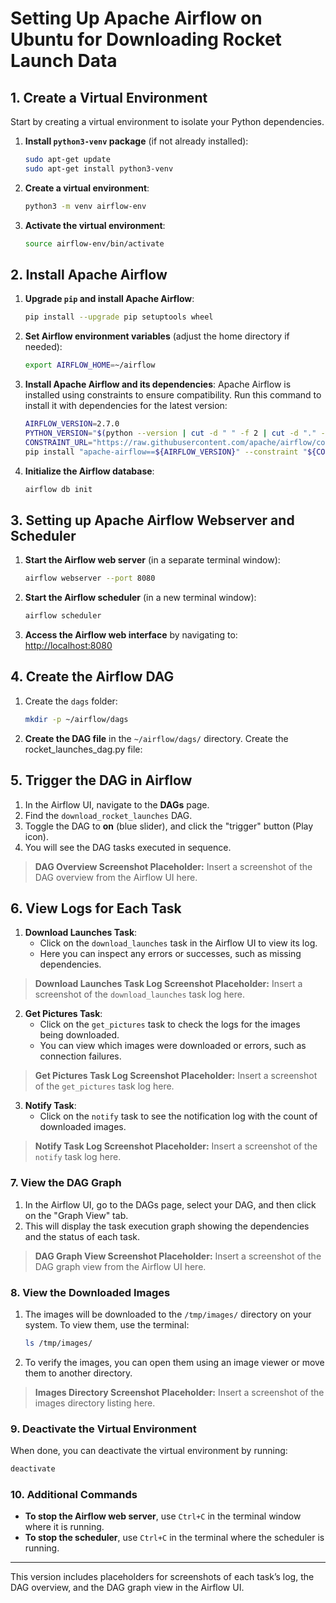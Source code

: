 # **Setting Up Apache Airflow on Ubuntu for Downloading Rocket Launch Data**

## **1. Create a Virtual Environment**

Start by creating a virtual environment to isolate your Python dependencies.

1. **Install `python3-venv` package** (if not already installed):
   ```bash
   sudo apt-get update
   sudo apt-get install python3-venv
   ```

2. **Create a virtual environment**:
   ```bash
   python3 -m venv airflow-env
   ```

3. **Activate the virtual environment**:
   ```bash
   source airflow-env/bin/activate
   ```

## **2. Install Apache Airflow**

1. **Upgrade `pip` and install Apache Airflow**:
   ```bash
   pip install --upgrade pip setuptools wheel
   ```

2. **Set Airflow environment variables** (adjust the home directory if needed):
   ```bash
   export AIRFLOW_HOME=~/airflow
   ```

3. **Install Apache Airflow and its dependencies**:
   Apache Airflow is installed using constraints to ensure compatibility. Run this command to install it with dependencies for the latest version:
   ```bash
   AIRFLOW_VERSION=2.7.0
   PYTHON_VERSION="$(python --version | cut -d " " -f 2 | cut -d "." -f 1-2)"
   CONSTRAINT_URL="https://raw.githubusercontent.com/apache/airflow/constraints-${AIRFLOW_VERSION}/constraints-${PYTHON_VERSION}.txt"
   pip install "apache-airflow==${AIRFLOW_VERSION}" --constraint "${CONSTRAINT_URL}"
   ```

4. **Initialize the Airflow database**:
   ```bash
   airflow db init
   ```

## **3. Setting up Apache Airflow Webserver and Scheduler**

1. **Start the Airflow web server** (in a separate terminal window):
   ```bash
   airflow webserver --port 8080
   ```

2. **Start the Airflow scheduler** (in a new terminal window):
   ```bash
   airflow scheduler
   ```

3. **Access the Airflow web interface** by navigating to: [http://localhost:8080](http://localhost:8080)

## **4. Create the Airflow DAG**

1. Create the `dags` folder:
   ```bash
   mkdir -p ~/airflow/dags
   ```

2. **Create the DAG file** in the `~/airflow/dags/` directory. Create the rocket_launches_dag.py file:


## **5. Trigger the DAG in Airflow**

1. In the Airflow UI, navigate to the **DAGs** page.
2. Find the `download_rocket_launches` DAG.
3. Toggle the DAG to **on** (blue slider), and click the "trigger" button (Play icon).
4. You will see the DAG tasks executed in sequence.

> **DAG Overview Screenshot Placeholder:** Insert a screenshot of the DAG overview from the Airflow UI here.

## **6. View Logs for Each Task**

1. **Download Launches Task**:
   - Click on the `download_launches` task in the Airflow UI to view its log.
   - Here you can inspect any errors or successes, such as missing dependencies.

> **Download Launches Task Log Screenshot Placeholder:** Insert a screenshot of the `download_launches` task log here.

2. **Get Pictures Task**:
   - Click on the `get_pictures` task to check the logs for the images being downloaded.
   - You can view which images were downloaded or errors, such as connection failures.

> **Get Pictures Task Log Screenshot Placeholder:** Insert a screenshot of the `get_pictures` task log here.

3. **Notify Task**:
   - Click on the `notify` task to see the notification log with the count of downloaded images.

> **Notify Task Log Screenshot Placeholder:** Insert a screenshot of the `notify` task log here.

### **7. View the DAG Graph**

1. In the Airflow UI, go to the DAGs page, select your DAG, and then click on the "Graph View" tab.
2. This will display the task execution graph showing the dependencies and the status of each task.

> **DAG Graph View Screenshot Placeholder:** Insert a screenshot of the DAG graph view from the Airflow UI here.

### **8. View the Downloaded Images**

1. The images will be downloaded to the `/tmp/images/` directory on your system. To view them, use the terminal:
   ```bash
   ls /tmp/images/
   ```

2. To verify the images, you can open them using an image viewer or move them to another directory.

> **Images Directory Screenshot Placeholder:** Insert a screenshot of the images directory listing here.

### **9. Deactivate the Virtual Environment**

When done, you can deactivate the virtual environment by running:

```bash
deactivate
```

### **10. Additional Commands**

- **To stop the Airflow web server**, use `Ctrl+C` in the terminal window where it is running.
- **To stop the scheduler**, use `Ctrl+C` in the terminal where the scheduler is running.

---

This version includes placeholders for screenshots of each task’s log, the DAG overview, and the DAG graph view in the Airflow UI.
